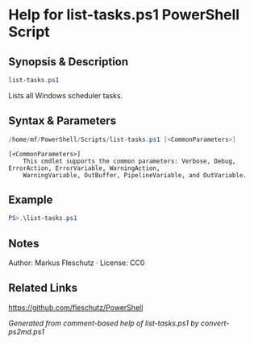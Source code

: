 # Help for list-tasks.ps1 PowerShell Script

## Synopsis & Description
```powershell
list-tasks.ps1
```

Lists all Windows scheduler tasks.

## Syntax & Parameters
```powershell
/home/mf/PowerShell/Scripts/list-tasks.ps1 [<CommonParameters>]
```

```
[<CommonParameters>]
    This cmdlet supports the common parameters: Verbose, Debug, ErrorAction, ErrorVariable, WarningAction, 
    WarningVariable, OutBuffer, PipelineVariable, and OutVariable.
```

## Example
```powershell
PS>.\list-tasks.ps1
```


## Notes
Author: Markus Fleschutz · License: CC0

## Related Links
https://github.com/fleschutz/PowerShell

*Generated from comment-based help of list-tasks.ps1 by convert-ps2md.ps1*
